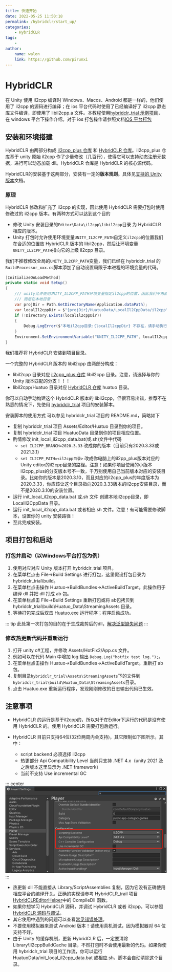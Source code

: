 ```yaml
---
title: 快速开始
date: 2022-05-25 11:50:18
permalink: /hybridclr/start_up/
categories:
    - HybridCLR
tags:
    -
author:
    name: walon
    link: https://github.com/pirunxi
---
```


# HybridCLR

在 Unity 使用 il2cpp 编译时 Windows、Macos、Android 都是一样的，他们使用了 il2cpp 的源码进行编译；在 ios 平台代码时使用了已经编译好了 il2cpp 静态库文件编译，即使用了 libil2cpp.a 文件。本教程使用[hybridclr_trial 示例项目](https://github.com/focus-creative-games/hybridclr_trial)，在 windows 平台下操作介绍。对于 ios 打包操作请参照文档[IOS 平台打包](/hybridclr/ios/)

## 安装和环境搭建

HybridCLR 由两部分构成 [il2cpp_plus 仓库](https://github.com/focus-creative-games/il2cpp_plus) 和 [HybridCLR 仓库](https://github.com/focus-creative-games/hybridclr)。il2cpp_plus 仓库基于 unity 原始 il2cpp 作了少量修改（几百行），使得它可以支持动态注册元数据，进行可以动态加载 dll。HybridCLR 仓库是 HybridCLR 的核心源代码。

HybridCLR的安装基于这两部分，安装有一定的**版本规则**。具体见[支持的 Unity 版本](/hybridclr/support_versions/)文档。

### 原理

HybridCLR 修改和扩充了 il2cpp 的实现，因此使用 HybridCLR 需要打包时使用修改过的 il2cpp 版本。有两种方式可以达到这个目的

- 修改 Unity 安装目录的`Editor\Data\il2cpp\libil2cpp`目录 为 HybridCLR 相应的版本。
- Unity 打包时允许使用环境变量`UNITY_IL2CPP_PATH`自定义`il2cpp`的位置我们在合适的位置放 HybridCLR 版本的 libil2cpp，然后让环境变量`UNITY_IL2CPP_PATH`指向它的上级 il2cpp 目录。

我们不推荐修改全局的`UNITY_IL2CPP_PATH`变量，我们已经在 hybridclr_trial 的`BuildProcessor_xxx.cs`脚本添加了自动设置局限于本进程的环境变量的代码。

```csharp
[InitializeOnLoadMethod]
private static void Setup()
{
    /// unity允许使用UNITY_IL2CPP_PATH环境变量指定il2cpp的位置，因此我们不再直接修改安装位置的il2cpp，
    /// 而是在本地目录
    var projDir = Path.GetDirectoryName(Application.dataPath);
    var localIl2cppDir = $"{projDir}/HuatuoData/LocalIl2CppData/il2cpp";
    if (!Directory.Exists(localIl2cppDir))
    {
        Debug.LogError($"本地il2cpp目录:{localIl2cppDir} 不存在，请手动执行 {projDir}/HuatuoData 目录下的 init_local_il2cpp_data.bat 或者 init_local_il2cpp_data.sh 文件");
    }
    Environment.SetEnvironmentVariable("UNITY_IL2CPP_PATH", localIl2cppDir);
}
```

我们推荐将 HybridCLR 安装到项目目录。

一个完整的 HybridCLR 版本的 libil2cpp 由两部分构成：

- libil2cpp 目录对应 [il2cpp_plus 仓库](https://github.com/focus-creative-games/il2cpp_plus) libil2cpp 目录。注意，请选择与你的 Unity 版本匹配的分支！！！
- libil2cpp/Huatuo 目录对应 [HybridCLR 仓库](https://github.com/focus-creative-games/hybridclr) huatuo 目录。

你可以自动手动构建这个 HybridCLR 版本的 libil2cpp，但很容易出错，推荐不在熟悉的情况下，先使用 [hybridclr_trial](https://github.com/focus-creative-games/hybridclr_trial)
项目的安装脚本。

安装脚本的使用方式 可以参见 hybridclr_trial 项目的 README.md，简略如下

- 复制 hybridclr_trial 项目 Assets/Editor/Huatuo 目录到你的项目。
- 复制 hybridclr_trial 项目 HuatuoData 目录到你的项目相应位置。
- 酌情修改 init_local_il2cpp_data.bat(或.sh)文件中代码
  - `set IL2CPP_BRANCH=2020.3.33` 改成你的版本（目前只有2020.3.33或2021.3.1）
  - `set IL2CPP_PATH=<il2cpp目录>` 改成你电脑上的il2pp_plus版本对应的Unity editor的il2cpp目录的路径。注意！如果你项目使用的小版本il2cpp_plus的分支版本号不一致，千万别使用自己当前版本对应的安装目录。比如你的版本是2020.3.10，而且对应的il2cpp_plus的年度版本为2020.3.33，你应该让这个目录指向2020.3.33版本的il2cpp安装目录，而不是2020.3.10的安装位置。
- 运行 init_local_il2cpp_data.bat 或.sh 文件 创建本地il2cpp目录，即 LocalIl2CppData 目录。
- 运行 init_local_il2cpp_data.bat 或者相应.sh 文件。注意！有可能需要修改脚本，设置你的 unity 安装路径！
- 至此完成安装。

## 项目打包和启动

### 打包并启动（以Windows平台打包为例）

1. 使用对应对应 Unity 版本打开 hybridclr_trial 项目。
2. 在菜单栏点击 File->Build Settings 进行打包，这里假设打包目录为 hybridclr_trial\build。
3. 在菜单栏点击操作 Huatuo->BuildBundles->ActiveBuildTarget。此操作用于编译 dll 并把 dll 打成 ab 包。
4. 在菜单栏点击 File->Build Settings 重新打包或将 ab包拷贝到 hybridclr_trial\build\Huatuo_Data\StreamingAssets 目录。
5. 等待打包完成后双击 Huatuo.exe 运行程序；程序启动成功。

::: tip
此处第一次打包的目的在于生成裁剪后的dll，[解决泛型缺失问题](/hybridclr/performance/generic_limit/#基于补充元数据的泛型函数实例化技术-HybridCLR的专利技术)
:::

### 修改热更新代码并重新运行

1. 打开 unity c#工程，并修改 Assets/HotFix2/App.cs 文件。
2. 例如可以在代码 Main 中增加 log 输出 `Debug.Log("hotfix test log.");`。
3. 在菜单栏点击操作 Huatuo->BuildBundles->ActiveBuildTarget。重新打 ab 包。
4. 复制目录`hybridclr_trial\Assets\StreamingAssets`下的文件到`hybridclr_trial\build\Huatuo_Data\StreamingAssets`目录。
5. 点击 Huatuo.exe 重新运行程序，发现刚刚修改的日志输出代码已生效。

## 注意事项

- HybridCLR 的运行是基于il2cpp的，所以对于在Editor下运行的代码是没有使用 HybridCLR 的。使用 HybridCLR 需要打包后运行。

- HybridCLR 目前只支持64位(32位两周内会支持)，其它限制如下图所示。其中：
  - script backend 必须选择 il2cpp
  - 热更部分 Api Compatibility Level 当前只支持 .NET 4.x（unity 2021 及之后版本这里显示为 .NET framework）
  - 当前不支持 Use incremental GC

::: center
![player setting](/img/hybridclr/player-setting.png)
:::

- 热更新 dll 不能直接从 Library/ScriptAssemblies 复制，因为它没有正确使用相应平台的编译开关。正确的实现请参考 HybridCLR_trail 项目 [HybridCLREditorHelper](https://github.com/focus-creative-games/hybridclr_trial/blob/main/Assets/Editor/HuaTuo/EditorHelper.cs)中的 CompileDll 函数。
- 如果你想学习 HybridCLR 源码，并调试 HybridCLR 或者 il2cpp，可以参照[HybridCLR 源码与调试](/hybridclr/source_inspect/)。
- 其它使用中遇到的问题可以查看[常见错误处理](/hybridclr/common_errors/)。
- 不要使用模拟器来测试 Android 版本！请使用真机测试，因为模拟器对 64 位支持不好。
- 由于 Unity 的缓存机制，更新 HybridCLR 后，一定要清除 Library\Il2cppBuildCache 目录，不然打包时不会使用最新的代码。如果你使用 hybridclr_trial 项目的工作流，你可以运行 HuatuoData/init_local_il2cpp_data.bat 或相应.sh，脚本会自动清除这个目录。
